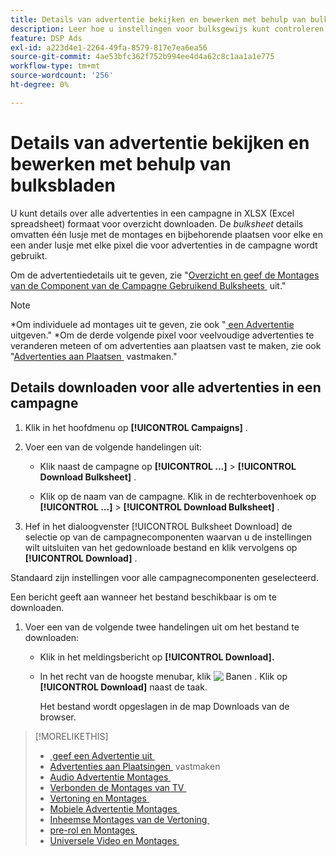 ```yaml
---
title: Details van advertentie bekijken en bewerken met behulp van bulksbladen
description: Leer hoe u instellingen voor bulksgewijs kunt controleren met spreadsheets.
feature: DSP Ads
exl-id: a223d4e1-2264-49fa-8579-817e7ea6ea56
source-git-commit: 4ae53bfc362f752b994ee4d4a62c8c1aa1a1e775
workflow-type: tm+mt
source-wordcount: '256'
ht-degree: 0%

---
```


# Details van advertentie bekijken en bewerken met behulp van bulksbladen

<!-- I should probably change this filename and get __?__ to set up a redirect from the old file to the new file. -->

U kunt details over alle advertenties in een campagne in XLSX (Excel spreadsheet) formaat voor overzicht downloaden. De *bulksheet* details omvatten één lusje met de montages en bijbehorende plaatsen voor elke en een ander lusje met elke pixel die voor advertenties in de campagne wordt gebruikt.

Om de advertentiedetails uit te geven, zie &quot;[&#x200B; Overzicht en geef de Montages van de Component van de Campagne Gebruikend Bulksheets &#x200B;](/help/dsp/campaign-management/campaign-components-review-edit.md) uit.&quot;

>[!NOTE]
>
>*Om individuele ad montages uit te geven, zie ook &quot;[&#x200B; een Advertentie &#x200B;](/help/dsp/campaign-management/ads/ad-edit.md) uitgeven.&quot;
>*Om de derde volgende pixel voor veelvoudige advertenties te veranderen meteen of om advertenties aan plaatsen vast te maken, zie ook &quot;[&#x200B; Advertenties aan Plaatsen &#x200B;](/help/dsp/campaign-management/ads/ad-attach-to-placement.md) vastmaken.&quot;

## Details downloaden voor alle advertenties in een campagne

1. Klik in het hoofdmenu op **[!UICONTROL Campaigns]** .

1. Voer een van de volgende handelingen uit:

   * Klik naast de campagne op **[!UICONTROL ...]** > **[!UICONTROL Download Bulksheet]** .

   * Klik op de naam van de campagne. Klik in de rechterbovenhoek op **[!UICONTROL ...]** > **[!UICONTROL Download Bulksheet]** .

1. Hef in het dialoogvenster [!UICONTROL Bulksheet Download] de selectie op van de campagnecomponenten waarvan u de instellingen wilt uitsluiten van het gedownloade bestand en klik vervolgens op **[!UICONTROL Download]** .

Standaard zijn instellingen voor alle campagnecomponenten geselecteerd.

Een bericht geeft aan wanneer het bestand beschikbaar is om te downloaden.

1. Voer een van de volgende twee handelingen uit om het bestand te downloaden:

   * Klik in het meldingsbericht op **[!UICONTROL Download].**

   * In het recht van de hoogste menubar, klik ![&#x200B; Banen &#x200B;](/help/dsp/assets/downloads.png). Klik op **[!UICONTROL Download]** naast de taak.

     Het bestand wordt opgeslagen in de map Downloads van de browser.<!-- See "[Placement Columns in Downloaded/Uploaded Spreadsheets](#qa-sheet-columns)" for a list of the included columns. -->

>[!MORELIKETHIS]
>
>* [&#x200B; geef een Advertentie uit &#x200B;](/help/dsp/campaign-management/ads/ad-edit.md)
>* [&#x200B; Advertenties aan Plaatsingen &#x200B;](/help/dsp/campaign-management/ads/ad-attach-to-placement.md) vastmaken
>* [&#x200B; Audio Advertentie Montages &#x200B;](/help/dsp/campaign-management/ads/ad-settings-audio.md)
>* [&#x200B; Verbonden de Montages van TV &#x200B;](/help/dsp/campaign-management/ads/ad-settings-connected-tv.md)
>* [&#x200B; Vertoning en Montages &#x200B;](/help/dsp/campaign-management/ads/ad-settings-display.md)
>* [&#x200B; Mobiele Advertentie Montages &#x200B;](/help/dsp/campaign-management/ads/ad-settings-mobile.md)
>* [&#x200B; Inheemse Montages van de Vertoning &#x200B;](/help/dsp/campaign-management/ads/ad-settings-native.md)
>* [&#x200B; pre-rol en Montages &#x200B;](/help/dsp/campaign-management/ads/ad-settings-pre-roll.md)
>* [&#x200B; Universele Video en Montages &#x200B;](/help/dsp/campaign-management/ads/ad-settings-universal-video.md)
